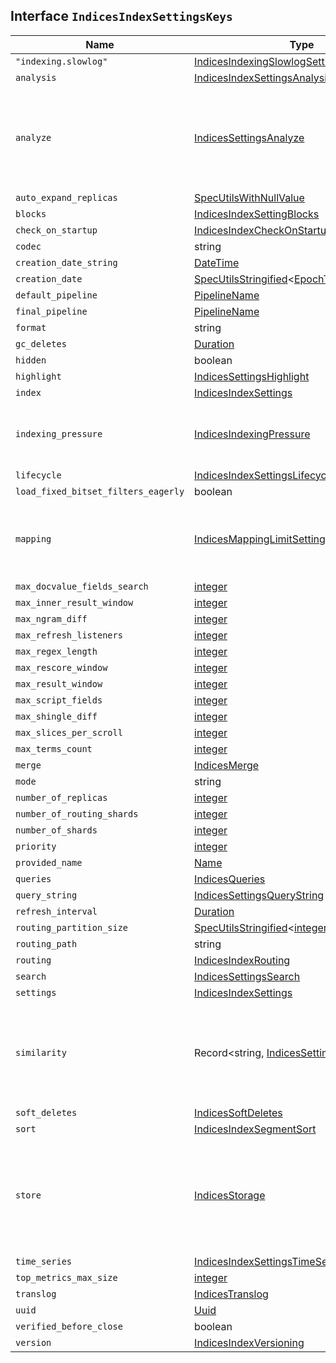 ## Interface `IndicesIndexSettingsKeys`

| Name | Type | Description |
| - | - | - |
| `"indexing.slowlog"` | [IndicesIndexingSlowlogSettings](./IndicesIndexingSlowlogSettings.md) | &nbsp; |
| `analysis` | [IndicesIndexSettingsAnalysis](./IndicesIndexSettingsAnalysis.md) | &nbsp; |
| `analyze` | [IndicesSettingsAnalyze](./IndicesSettingsAnalyze.md) | Settings to define analyzers, tokenizers, token filters and character filters. |
| `auto_expand_replicas` | [SpecUtilsWithNullValue](./SpecUtilsWithNullValue.md)<string> | &nbsp; |
| `blocks` | [IndicesIndexSettingBlocks](./IndicesIndexSettingBlocks.md) | &nbsp; |
| `check_on_startup` | [IndicesIndexCheckOnStartup](./IndicesIndexCheckOnStartup.md) | &nbsp; |
| `codec` | string | &nbsp; |
| `creation_date_string` | [DateTime](./DateTime.md) | &nbsp; |
| `creation_date` | [SpecUtilsStringified](./SpecUtilsStringified.md)<[EpochTime](./EpochTime.md)<[UnitMillis](./UnitMillis.md)>> | &nbsp; |
| `default_pipeline` | [PipelineName](./PipelineName.md) | &nbsp; |
| `final_pipeline` | [PipelineName](./PipelineName.md) | &nbsp; |
| `format` | string | [integer](./integer.md) | &nbsp; |
| `gc_deletes` | [Duration](./Duration.md) | &nbsp; |
| `hidden` | boolean | string | &nbsp; |
| `highlight` | [IndicesSettingsHighlight](./IndicesSettingsHighlight.md) | &nbsp; |
| `index` | [IndicesIndexSettings](./IndicesIndexSettings.md) | &nbsp; |
| `indexing_pressure` | [IndicesIndexingPressure](./IndicesIndexingPressure.md) | Configure indexing back pressure limits. |
| `lifecycle` | [IndicesIndexSettingsLifecycle](./IndicesIndexSettingsLifecycle.md) | &nbsp; |
| `load_fixed_bitset_filters_eagerly` | boolean | &nbsp; |
| `mapping` | [IndicesMappingLimitSettings](./IndicesMappingLimitSettings.md) | Enable or disable dynamic mapping for an index. |
| `max_docvalue_fields_search` | [integer](./integer.md) | &nbsp; |
| `max_inner_result_window` | [integer](./integer.md) | &nbsp; |
| `max_ngram_diff` | [integer](./integer.md) | &nbsp; |
| `max_refresh_listeners` | [integer](./integer.md) | &nbsp; |
| `max_regex_length` | [integer](./integer.md) | &nbsp; |
| `max_rescore_window` | [integer](./integer.md) | &nbsp; |
| `max_result_window` | [integer](./integer.md) | &nbsp; |
| `max_script_fields` | [integer](./integer.md) | &nbsp; |
| `max_shingle_diff` | [integer](./integer.md) | &nbsp; |
| `max_slices_per_scroll` | [integer](./integer.md) | &nbsp; |
| `max_terms_count` | [integer](./integer.md) | &nbsp; |
| `merge` | [IndicesMerge](./IndicesMerge.md) | &nbsp; |
| `mode` | string | &nbsp; |
| `number_of_replicas` | [integer](./integer.md) | string | &nbsp; |
| `number_of_routing_shards` | [integer](./integer.md) | &nbsp; |
| `number_of_shards` | [integer](./integer.md) | string | &nbsp; |
| `priority` | [integer](./integer.md) | string | &nbsp; |
| `provided_name` | [Name](./Name.md) | &nbsp; |
| `queries` | [IndicesQueries](./IndicesQueries.md) | &nbsp; |
| `query_string` | [IndicesSettingsQueryString](./IndicesSettingsQueryString.md) | &nbsp; |
| `refresh_interval` | [Duration](./Duration.md) | &nbsp; |
| `routing_partition_size` | [SpecUtilsStringified](./SpecUtilsStringified.md)<[integer](./integer.md)> | &nbsp; |
| `routing_path` | string | string[] | &nbsp; |
| `routing` | [IndicesIndexRouting](./IndicesIndexRouting.md) | &nbsp; |
| `search` | [IndicesSettingsSearch](./IndicesSettingsSearch.md) | &nbsp; |
| `settings` | [IndicesIndexSettings](./IndicesIndexSettings.md) | &nbsp; |
| `similarity` | Record<string, [IndicesSettingsSimilarity](./IndicesSettingsSimilarity.md)> | Configure custom similarity settings to customize how search results are scored. |
| `soft_deletes` | [IndicesSoftDeletes](./IndicesSoftDeletes.md) | &nbsp; |
| `sort` | [IndicesIndexSegmentSort](./IndicesIndexSegmentSort.md) | &nbsp; |
| `store` | [IndicesStorage](./IndicesStorage.md) | The store module allows you to control how index data is stored and accessed on disk. |
| `time_series` | [IndicesIndexSettingsTimeSeries](./IndicesIndexSettingsTimeSeries.md) | &nbsp; |
| `top_metrics_max_size` | [integer](./integer.md) | &nbsp; |
| `translog` | [IndicesTranslog](./IndicesTranslog.md) | &nbsp; |
| `uuid` | [Uuid](./Uuid.md) | &nbsp; |
| `verified_before_close` | boolean | string | &nbsp; |
| `version` | [IndicesIndexVersioning](./IndicesIndexVersioning.md) | &nbsp; |
